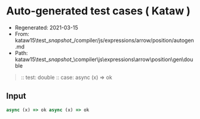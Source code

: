 # Auto-generated test cases ( Kataw )
- Regenerated: 2021-03-15
- From: kataw15\test\__snapshot__/compiler/js/expressions/arrow/position/autogen.md
- Path: kataw15\test\__snapshot__\compiler\js\expressions\arrow\position\gen\double
> :: test: double
> :: case: async (x) => ok
## Input

`````js
async (x) => ok async (x) => ok
`````
